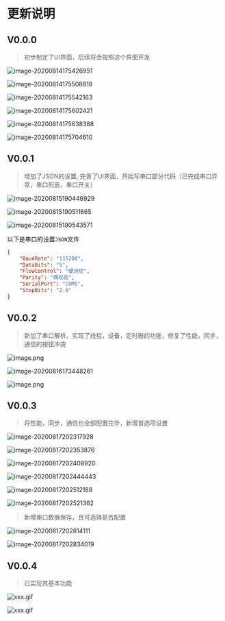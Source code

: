 # 更新说明

## V0.0.0

> 初步制定了UI界面，后续将会按照这个界面开发


![image-20200814175426951](https://i.loli.net/2020/08/14/Nelwyr2OU5j89ic.png)

![image-20200814175508818](https://i.loli.net/2020/08/14/Pn4OwRFfBsd7i2K.png)

![image-20200814175542163](https://i.loli.net/2020/08/14/makcdlJCF6Ue5go.png)

![image-20200814175602421](https://i.loli.net/2020/08/14/rId8l6Xm7agOxfo.png)

![image-20200814175638388](https://i.loli.net/2020/08/14/6pRk4zqfuNMIAOx.png)

![image-20200814175704610](https://i.loli.net/2020/08/14/D4lY3hMyOU7Evgq.png)

## V0.0.1

> 增加了JSON的设置, 完善了UI界面，开始写串口部分代码（已完成串口异常，串口列表，串口开关）

![image-20200815190446929](https://i.loli.net/2020/08/15/KYma36pkn5gLJo8.png)

![image-20200815190511665](https://i.loli.net/2020/08/15/8MYHnNyTmQKiRDB.png)

![image-20200815190543571](https://i.loli.net/2020/08/15/3I4XOtaTgU7JpBd.png)

以下是串口的设置`JSON`文件

```json
{
    "BaudRate": "115200",
    "DataBits": "5",
    "FlowControl": "硬流控",
    "Parity": "偶校验",
    "SerialPort": "COM5",
    "StopBits": "2.0"
}
```

## V0.0.2

> 新加了串口解析。实现了线程，设备，定时器的功能，修复了性能，同步，通信的按钮冲突

![image.png](https://i.loli.net/2020/08/16/8bgCSXMJys15rei.png)

![image-20200816173448261](https://i.loli.net/2020/08/16/DKu92eSN16fBtJO.png)

![image.png](https://i.loli.net/2020/08/16/WIGVerb3h4oHN8F.png)

## V0.0.3

> 将性能，同步，通信也全部配置完毕，新增首选项设置

![image-20200817202317928](https://i.loli.net/2020/08/17/IFv6xsnbOkcS2T5.png)

![image-20200817202353876](https://i.loli.net/2020/08/17/EhjwumxXvblePOF.png)

![image-20200817202408920](https://i.loli.net/2020/08/17/dGTXwDgU38fYIRz.png)

![image-20200817202444443](https://i.loli.net/2020/08/17/dGTXwDgU38fYIRz.png)

![image-20200817202512188](https://i.loli.net/2020/08/17/vT2U3BhudOWP6Vs.png)

![image-20200817202521362](https://i.loli.net/2020/08/17/uVYFPTlHKU2Aczt.png)

> 新增串口数据保存，且可选择是否配置

![image-20200817202814111](https://i.loli.net/2020/08/17/LGTN4suSFoYUvIB.png)

![image-20200817202834019](https://i.loli.net/2020/08/17/7K2f6PRE1UoA3zB.png)

## V0.0.4

> 已实现其基本功能

![xxx.gif](https://i.loli.net/2020/08/21/ibwkVJ4ymEXZ37j.gif)

![xxx.gif](https://i.loli.net/2020/08/22/LtBSYHAi3wbo24z.gif)

